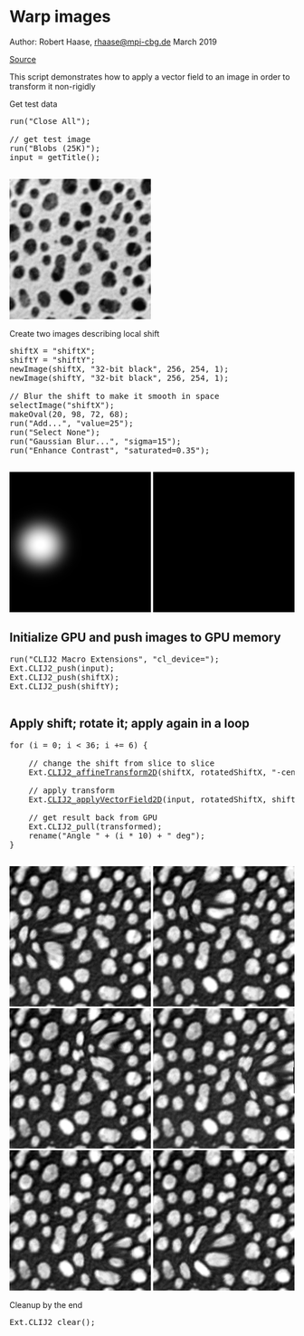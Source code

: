 

# Warp images
Author: Robert Haase, rhaase@mpi-cbg.de
March 2019

[Source](https://github.com/clij/clij2-docs/tree/master/src/main/macro/applyVectorFieldMD.ijm)

This script demonstrates how to apply a vector field
to an image in order to transform it non-rigidly


Get test data

<pre class="highlight">
run("Close All");

// get test image
run("Blobs (25K)");
input = getTitle();

</pre>
<a href="image_1587799043401.png"><img src="image_1587799043401.png" width="250" alt="blobs.gif"/></a>

Create two images describing local shift

<pre class="highlight">
shiftX = "shiftX";
shiftY = "shiftY";
newImage(shiftX, "32-bit black", 256, 254, 1);
newImage(shiftY, "32-bit black", 256, 254, 1);

// Blur the shift to make it smooth in space
selectImage("shiftX");
makeOval(20, 98, 72, 68);
run("Add...", "value=25");
run("Select None");
run("Gaussian Blur...", "sigma=15");
run("Enhance Contrast", "saturated=0.35");

</pre>
<a href="image_1587799043590.png"><img src="image_1587799043590.png" width="250" alt="shiftX"/></a>
<a href="image_1587799043603.png"><img src="image_1587799043603.png" width="250" alt="shiftY"/></a>

## Initialize GPU and push images to GPU memory

<pre class="highlight">
run("CLIJ2 Macro Extensions", "cl_device=");
Ext.CLIJ2_push(input);
Ext.CLIJ2_push(shiftX);
Ext.CLIJ2_push(shiftY);

</pre>

## Apply shift; rotate it; apply again in a loop

<pre class="highlight">
for (i = 0; i < 36; i += 6) {

	// change the shift from slice to slice
	Ext.<a href="https://clij.github.io/clij2-docs/reference_affineTransform2D">CLIJ2_affineTransform2D</a>(shiftX, rotatedShiftX, "-center rotate=" + (i * 10) + " center");
	
	// apply transform
	Ext.<a href="https://clij.github.io/clij2-docs/reference_applyVectorField2D">CLIJ2_applyVectorField2D</a>(input, rotatedShiftX, shiftY, transformed);

	// get result back from GPU
	Ext.CLIJ2_pull(transformed);
	rename("Angle " + (i * 10) + " deg");
}

</pre>
<a href="image_1587799043898.png"><img src="image_1587799043898.png" width="250" alt="Angle 0 deg"/></a>
<a href="image_1587799043963.png"><img src="image_1587799043963.png" width="250" alt="Angle 60 deg"/></a>
<a href="image_1587799044037.png"><img src="image_1587799044037.png" width="250" alt="Angle 120 deg"/></a>
<a href="image_1587799044125.png"><img src="image_1587799044125.png" width="250" alt="Angle 180 deg"/></a>
<a href="image_1587799044220.png"><img src="image_1587799044220.png" width="250" alt="Angle 240 deg"/></a>
<a href="image_1587799044278.png"><img src="image_1587799044278.png" width="250" alt="Angle 300 deg"/></a>

Cleanup by the end

<pre class="highlight">
Ext.CLIJ2_clear();
</pre>




